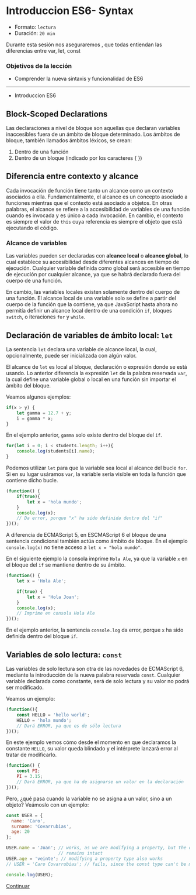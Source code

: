 # Introduccion ES6- Syntax

* Formato: `lectura` 
* Duración: `20 min`

Durante esta sesión nos aseguraremos ,
que todas entiendan las diferencias entre var, let, const

### Objetivos de la lección

* Comprender la nueva sintaxis y funcionalidad de ES6


***

* Introduccion ES6

## Block-Scoped Declarations

Las declaraciones a nivel de bloque son aquellas que declaran variables
inaccesibles fuera de un ámbito de bloque determinado. Los ámbitos de bloque,
también llamados ámbitos léxicos, se crean:

1. Dentro de una función
2. Dentro de un bloque (indicado por los caracteres { })

## Diferencia entre contexto y alcance

Cada invocación de función tiene tanto un alcance como un contexto asociados a
ella. Fundamentalmente, el alcance es un concepto asociado a funciones mientras
que el contexto está asociado a objetos. En otras palabras, el alcance se
refiere a la accesibilidad de variables de una función cuando es invocada y es
único a cada invocación. En cambio, el contexto es siempre el valor de `this`
cuya referencia es siempre el objeto que está ejecutando el código.

### Alcance de variables

Las variables pueden ser declaradas con **alcance local** o **alcance global**,
lo cual establece su accesibilidad desde diferentes alcances en tiempo de
ejecución. Cualquier variable definida como global será accesible en tiempo de
ejecución por cualquier alcance, ya que se habrá declarado fuera del cuerpo de
una función.

En cambio, las variables locales existen solamente dentro del cuerpo de una
función. El alcance local de una variable solo se define a partir del cuerpo de
la función que la contiene, ya que JavaScript hasta ahora no permitía definir un
alcance local dentro de una condición `if`, bloques `switch`, o iteraciones
`for` y `while`.

## Declaración de variables de ámbito local: `let`

La sentencia `let` declara una variable de alcance local, la cual,
opcionalmente, puede ser inicializada con algún valor.

El alcance de `let` es local al bloque, declaración o expresión donde se está
usando. Lo anterior diferencia la expresión `let` de la palabra reservada `var`,
la cual define una variable global o local en una función sin importar el ámbito
del bloque.

Veamos algunos ejemplos:

```javascript
if(x > y) {
    let gamma = 12.7 + y;
    i = gamma * x;
}
```

En el ejemplo anterior, `gamma` solo existe dentro del bloque del `if`.

```javascript
for(let i = 0; i < students.length; i++){
    console.log(students[i].name);
}
```

Podemos utilizar `let` para que la variable sea local al alcance del bucle
`for`. Si en su lugar usáramos `var`, la variable sería visible en toda la
función que contiene dicho bucle.

```javascript
(function() {
    if(true){
        let x = 'hola mundo';
    }
    console.log(x);
    // Da error, porque "x" ha sido definida dentro del "if"
})();
```

A diferencia de ECMAScript 5, en ESCMAScript 6 el bloque de una sentencia
condicional también actúa como ámbito de bloque. En el ejemplo `console.log(x)`
no tiene acceso a `let x = "hola mundo"`.

En el siguiente ejemplo la consola imprime `Hola Ale`, ya que la variable `x` en
el bloque del `if` se mantiene dentro de su ámbito.

```javascript
(function() {
    let x = 'Hola Ale';

    if(true) {
        let x = 'Hola Joan';
    }
    console.log(x);
    // Imprime en consola Hola Ale
})();
```

En el ejemplo anterior, la sentencia `console.log` da error, porque `x` ha sido
definida dentro del bloque `if`.

## Variables de solo lectura: `const`

Las variables de solo lectura son otra de las novedades de ECMAScript 6,
mediante la introducción de la nueva palabra reservada `const`. Cualquier
variable declarada como constante, será de solo lectura y su valor no podrá ser
modificado.

Veamos un ejemplo:

```javascript
(function(){
    const HELLO = 'hello world';
    HELLO = 'hola mundo';
    // Dará ERROR, ya que es de sólo lectura
})();
```

En este ejemplo vemos cómo desde el momento en que declaramos la constante
`HELLO`, su valor queda blindado y el intérprete lanzará error al tratar de
modificarlo.

```javascript
(function() {
    const PI;
    PI = 3.15;
    // Dará ERROR, ya que ha de asignarse un valor en la declaración
})();
```

Pero, ¿qué pasa cuando la variable no se asigna a un valor, sino a un objeto?
Veámoslo con un ejemplo:

```javascript
const USER = {
  name: 'Caro',
  surname: 'Covarrubias',
  age: 20
};

USER.name = 'Joan'; // works, as we are modifying a property, but the object
                    // remains intact
USER.age = 'veinte'; // modifying a property type also works
// USER = 'Caro Covarrubias'; // fails, since the const type can't be modified

console.log(USER);
```


[Continuar](../02-template-strings.md)